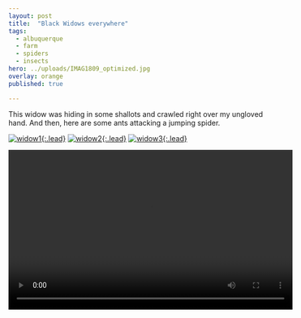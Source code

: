 ```yaml
---
layout: post
title:  "Black Widows everywhere"
tags:
  - albuquerque
  - farm
  - spiders
  - insects	
hero: ../uploads/IMAG1809_optimized.jpg
overlay: orange
published: true

---
```


This widow was hiding in some shallots and crawled right over my ungloved hand. And then, here are some ants attacking a jumping spider.

[![widow1](../uploads/IMAG1809_optimized.jpg){:.lead}](../uploads/IMAG1809.jpg)
[![widow2](../uploads/IMAG1810_optimized.jpg){:.lead}](../uploads/IMAG1810.jpg)
[![widow3](../uploads/IMAG1811_optimized.jpg){:.lead}](../uploads/IMAG1811.jpg)


<video width="560" height="315" controls> 
	<source src="../uploads/VIDEO0106.mp4" type="video/mp4">
	under attack
</video>
